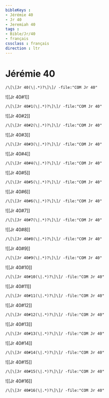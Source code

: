 ```yaml
---
bibleKeys : 
- Jérémie 40
- Jr 40
- Jeremiah 40
tags : 
- Bible/Jr/40
- français
cssclass : français
direction : ltr
---
```


# Jérémie 40

```query
/\[\[Jr 40(\|.*)?\]\]/ -file:"COM Jr 40"
```



![[Jr 40#1]]

```query
/\[\[Jr 40#1(\|.*)?\]\]/ -file:"COM Jr 40"
```

![[Jr 40#2]]

```query
/\[\[Jr 40#2(\|.*)?\]\]/ -file:"COM Jr 40"
```

![[Jr 40#3]]

```query
/\[\[Jr 40#3(\|.*)?\]\]/ -file:"COM Jr 40"
```

![[Jr 40#4]]

```query
/\[\[Jr 40#4(\|.*)?\]\]/ -file:"COM Jr 40"
```

![[Jr 40#5]]

```query
/\[\[Jr 40#5(\|.*)?\]\]/ -file:"COM Jr 40"
```

![[Jr 40#6]]

```query
/\[\[Jr 40#6(\|.*)?\]\]/ -file:"COM Jr 40"
```

![[Jr 40#7]]

```query
/\[\[Jr 40#7(\|.*)?\]\]/ -file:"COM Jr 40"
```

![[Jr 40#8]]

```query
/\[\[Jr 40#8(\|.*)?\]\]/ -file:"COM Jr 40"
```

![[Jr 40#9]]

```query
/\[\[Jr 40#9(\|.*)?\]\]/ -file:"COM Jr 40"
```

![[Jr 40#10]]

```query
/\[\[Jr 40#10(\|.*)?\]\]/ -file:"COM Jr 40"
```

![[Jr 40#11]]

```query
/\[\[Jr 40#11(\|.*)?\]\]/ -file:"COM Jr 40"
```

![[Jr 40#12]]

```query
/\[\[Jr 40#12(\|.*)?\]\]/ -file:"COM Jr 40"
```

![[Jr 40#13]]

```query
/\[\[Jr 40#13(\|.*)?\]\]/ -file:"COM Jr 40"
```

![[Jr 40#14]]

```query
/\[\[Jr 40#14(\|.*)?\]\]/ -file:"COM Jr 40"
```

![[Jr 40#15]]

```query
/\[\[Jr 40#15(\|.*)?\]\]/ -file:"COM Jr 40"
```

![[Jr 40#16]]

```query
/\[\[Jr 40#16(\|.*)?\]\]/ -file:"COM Jr 40"
```

